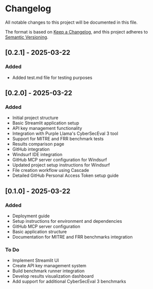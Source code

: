 # Changelog

All notable changes to this project will be documented in this file.

The format is based on [Keep a Changelog](https://keepachangelog.com/en/1.0.0/),
and this project adheres to [Semantic Versioning](https://semver.org/spec/v2.0.0.html).

## [0.2.1] - 2025-03-22

### Added
- Added test.md file for testing purposes

## [0.2.0] - 2025-03-22

### Added
- Initial project structure
- Basic Streamlit application setup
- API key management functionality
- Integration with Purple Llama's CyberSecEval 3 tool
- Support for MITRE and FRR benchmark tests
- Results comparison page
- GitHub integration
- Windsurf IDE integration
- GitHub MCP server configuration for Windsurf
- Updated project setup instructions for Windsurf
- File creation workflow using Cascade
- Detailed GitHub Personal Access Token setup guide

## [0.1.0] - 2025-03-22
### Added
- Deployment guide
- Setup instructions for environment and dependencies
- GitHub MCP server configuration
- Basic application structure
- Documentation for MITRE and FRR benchmarks integration

### To Do
- Implement Streamlit UI
- Create API key management system
- Build benchmark runner integration
- Develop results visualization dashboard
- Add support for additional CyberSecEval 3 benchmarks
